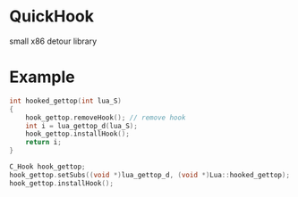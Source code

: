 # QuickHook
small x86 detour library

# Example
```c++
int hooked_gettop(int lua_S)
{
	hook_gettop.removeHook(); // remove hook
	int i = lua_gettop_d(lua_S);
	hook_gettop.installHook();
	return i;
}

C_Hook hook_gettop;
hook_gettop.setSubs((void *)lua_gettop_d, (void *)Lua::hooked_gettop);
hook_gettop.installHook();
```
